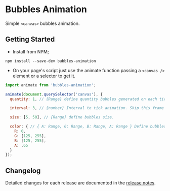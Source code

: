 # Bubbles Animation

Simple `<canvas>` bubbles animation.

## Getting Started

- Install from NPM;

```shell
npm install --save-dev bubbles-animation
```

- On your page's script just use the animate function passing a `<canvas />`
  element or a selector to get it.

```js
import animate from 'bubbles-animation';

animate(document.querySelector('canvas'), {
  quantity: 1, // {Range} define quantity bubbles generated on each tick animation.

  interval: 3, // {number} Interval to tick animation. Skip this frame to generate bubbles.

  size: [5, 50], // {Range} define bubbles size.

  color: { // { A: Range, G: Range, B: Range, A: Range } Define bubbles color.
    R: 0,
    G: [125, 255],
    B: [125, 255],
    A: .65
  }
});
```

## Changelog

Detailed changes for each release are documented in the [release notes][0].

[0]: https://github.com/VitorLuizC/bubbles-animation/releases
